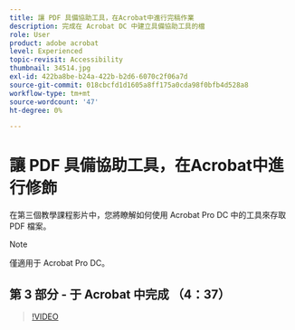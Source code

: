 ```yaml
---
title: 讓 PDF 具備協助工具，在Acrobat中進行完稿作業
description: 完成在 Acrobat DC 中建立具備協助工具的檔
role: User
product: adobe acrobat
level: Experienced
topic-revisit: Accessibility
thumbnail: 34514.jpg
exl-id: 422ba8be-b24a-422b-b2d6-6070c2f06a7d
source-git-commit: 018cbcfd1d1605a8ff175a0cda98f0bfb4d528a8
workflow-type: tm+mt
source-wordcount: '47'
ht-degree: 0%

---
```


# 讓 PDF 具備協助工具，在Acrobat中進行修飾

在第三個教學課程影片中，您將瞭解如何使用 Acrobat Pro DC 中的工具來存取 PDF 檔案。

>[!NOTE]
>
>僅適用于 Acrobat Pro DC。

## 第 3 部分 - 于 Acrobat 中完成 （4：37）

>[!VIDEO](https://video.tv.adobe.com/v/34514)
